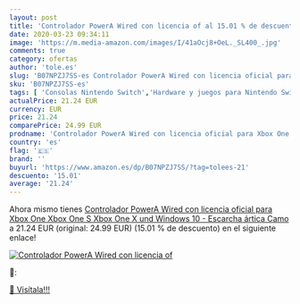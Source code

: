 ```yaml
---
layout: post
title: 'Controlador PowerA Wired con licencia of al 15.01 % de descuento'
date: 2020-03-23 09:34:11
image: 'https://m.media-amazon.com/images/I/41aOcj8+OeL._SL400_.jpg'
comments: true
category: ofertas
author: 'tole.es'
slug: 'B07NPZJ7SS-es Controlador PowerA Wired con licencia oficial para Xbox...'
sku: 'B07NPZJ7SS-es'
tags: [ 'Consolas Nintendo Switch','Hardware y juegos para Nintendo Switch','Hogar y cocina','Muebles de TV y multimedia','Muebles de hogar','Sillas Gaming','Videojuegos','xbox', ]
actualPrice: 21.24 EUR
currency: EUR
price: 21.24
comparePrice: 24.99 EUR
prodname: 'Controlador PowerA Wired con licencia oficial para Xbox One  Xbox One S  Xbox One X und Windows 10  - Escarcha ártica Camo'
country: 'es'
flag: '🇪🇸'
brand: ''
buyurl: 'https://www.amazon.es/dp/B07NPZJ7SS/?tag=tolees-21'
descuento: '15.01'
average: '21.24'
---
```


Ahora mismo tienes [Controlador PowerA Wired con licencia oficial para Xbox One  Xbox One S  Xbox One X und Windows 10  - Escarcha ártica Camo](https://www.amazon.es/dp/B07NPZJ7SS/?tag=tolees-21) a 21.24 EUR (original: 24.99 EUR) (15.01 %  de descuento) en el siguiente enlace!

[![Controlador PowerA Wired con licencia of](https://m.media-amazon.com/images/I/41aOcj8+OeL._SL400_.jpg)](https://www.amazon.es/dp/B07NPZJ7SS/?tag=tolees-21)

🔎:


[🛒 Visítala!!!](https://www.amazon.es/dp/B07NPZJ7SS/?tag=tolees-21)

